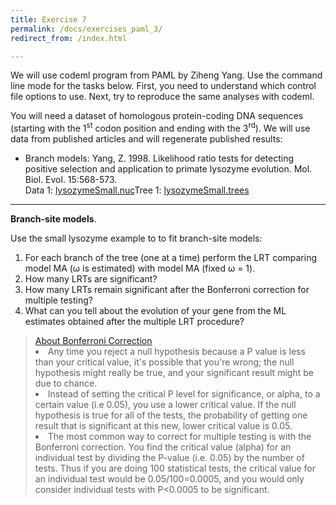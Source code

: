```yaml
---
title: Exercise 7
permalink: /docs/exercises_paml_3/
redirect_from: /index.html

---
```

<p>We will use codeml program from PAML by Ziheng Yang. Use the command line mode for the tasks below. First, you need to understand which control file options to use. Next, try to reproduce the same analyses with codeml</code>.</p>

<p>You will need a dataset of homologous protein-coding DNA sequences (starting with the 1<sup>st</sup> codon position and ending with the 3<sup>rd</sup>). We will use data from published articles and will regenerate published results: </p>

<ul>
<li><p>Branch models: Yang, Z. 1998. Likelihood ratio tests for detecting positive selection and application to primate lysozyme evolution. Mol. Biol. Evol. 15:568-573.  <br>
Data 1: <a href="../../tutorial_data/tutorial02_paml/lysozymeSmall.nuc">lysozymeSmall.nuc</a>Tree 1: <a href="../../tutorial_data/tutorial02_paml/lysozymeSmall.trees">lysozymeSmall.trees</a> </p></li>
</ul>


---

**Branch-site models**.

Use the small lysozyme example to to fit branch-site models:
1. For each branch of the tree (one at a time) perform the LRT comparing model MA (ω is estimated) with model MA (fixed ω = 1).
2. How many LRTs are significant?
3. How many LRTs remain significant after the Bonferroni correction for multiple testing?
4. What can you tell about the evolution of your gene from the ML estimates obtained after the multiple LRT procedure?


<blockquote>
<a href="http://www.biostathandbook.com/multiplecomparisons.html">About Bonferroni Correction</a>
<li>Any time you reject a null hypothesis because a P value is less than your critical value, it's possible that you're wrong; the null hypothesis might really be true, and your significant result might be due to chance.</li>
<li>Instead of setting the critical P level for significance, or alpha, to a certain value (i.e 0.05), you use a lower critical value. If the null hypothesis is true for all of the tests, the probability of getting one result that is significant at this new, lower critical value is 0.05.</li>
<li>The most common way to correct for multiple testing is with the Bonferroni correction. You find the critical value (alpha) for an individual test by dividing the P-value (i.e. 0.05) by the number of tests. Thus if you are doing 100 statistical tests, the critical value for an individual test would be 0.05/100=0.0005, and you would only consider individual tests with P<0.0005 to be significant.</li>
</blockquote>
